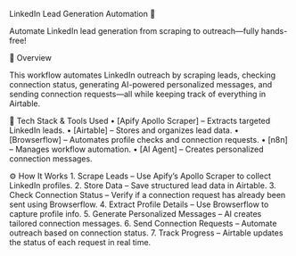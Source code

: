 LinkedIn Lead Generation Automation 🚀

Automate LinkedIn lead generation from scraping to outreach—fully hands-free!

📌 Overview

This workflow automates LinkedIn outreach by scraping leads, checking connection status, generating AI-powered personalized messages, and sending connection requests—all while keeping track of everything in Airtable.

🔧 Tech Stack & Tools Used
	•	[Apify Apollo Scraper] – Extracts targeted LinkedIn leads.
	•	[Airtable] – Stores and organizes lead data.
	•	[Browserflow] – Automates profile checks and connection requests.
	•	[n8n] – Manages workflow automation.
	•	[AI Agent] – Creates personalized connection messages.

⚙️ How It Works
	1.	Scrape Leads – Use Apify’s Apollo Scraper to collect LinkedIn profiles.
	2.	Store Data – Save structured lead data in Airtable.
	3.	Check Connection Status – Verify if a connection request has already been sent using Browserflow.
	4.	Extract Profile Details – Use Browserflow to capture profile info.
	5.	Generate Personalized Messages – AI creates tailored connection messages.
	6.	Send Connection Requests – Automate outreach based on connection status.
	7.	Track Progress – Airtable updates the status of each request in real time.
